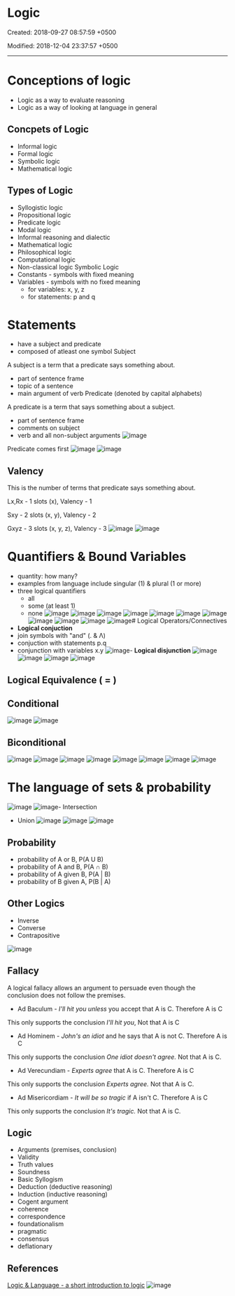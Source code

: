 # Logic

Created: 2018-09-27 08:57:59 +0500

Modified: 2018-12-04 23:37:57 +0500

---

# Conceptions of logic

- Logic as a way to evaluate reasoning
- Logic as a way of looking at language in general

## Concpets of Logic

- Informal logic
- Formal logic
- Symbolic logic
- Mathematical logic

## Types of Logic

- Syllogistic logic
- Propositional logic
- Predicate logic
- Modal logic
- Informal reasoning and dialectic
- Mathematical logic
- Philosophical logic
- Computational logic
- Non-classical logic
Symbolic Logic
- Constants - symbols with fixed meaning
- Variables - symbols with no fixed meaning
  - for variables: x, y, z
  - for statements: p and q

# Statements

- have a subject and predicate
- composed of atleast one symbol
Subject

A subject is a term that a predicate says something about.

- part of sentence frame
- topic of a sentence
- main argument of verb
Predicate (denoted by capital alphabets)

A predicate is a term that says something about a subject.

- part of sentence frame
- comments on subject
- verb and all non-subject arguments
![image](media/Logic-image1.png)

Predicate comes first
![image](media/Logic-image2.png)
![image](media/Logic-image3.png)

## Valency

This is the number of terms that predicate says something about.

Lx,Rx - 1 slots (x), Valency - 1

Sxy - 2 slots (x, y), Valency - 2

Gxyz - 3 slots (x, y, z), Valency - 3
![image](media/Logic-image4.png)
![image](media/Logic-image5.png)

# Quantifiers & Bound Variables

- quantity: how many?
- examples from language include singular (1) & plural (1 or more)
- three logical quantifiers
  - all
  - some (at least 1)
  - none
![image](media/Logic-image6.png)
![image](media/Logic-image7.png)
![image](media/Logic-image8.png)
![image](media/Logic-image9.png)
![image](media/Logic-image10.png)
![image](media/Logic-image11.png)
![image](media/Logic-image12.png)
![image](media/Logic-image13.png)
![image](media/Logic-image14.png)
![image](media/Logic-image15.png)
![image](media/Logic-image16.png)# Logical Operators/Connectives
- **Logical conjuction**
- join symbols with "and" (. & Λ)
- conjuction with statements p.q
- conjunction with variables x.y
![image](media/Logic-image17.png)-  **Logical disjunction**
![image](media/Logic-image18.png)
![image](media/Logic-image19.png)
![image](media/Logic-image20.png)
![image](media/Logic-image21.png)

## Logical Equivalence ( = )

## Conditional

![image](media/Logic-image22.png)
![image](media/Logic-image23.png)

## Biconditional

![image](media/Logic-image24.png)
![image](media/Logic-image25.png)
![image](media/Logic-image26.png)
![image](media/Logic-image27.png)
![image](media/Logic-image28.png)
![image](media/Logic-image29.png)
![image](media/Logic-image30.png)
![image](media/Logic-image31.png)

# The language of sets & probability

![image](media/Logic-image32.png)
![image](media/Logic-image33.png)-  Intersection

- Union
![image](media/Logic-image34.png)
![image](media/Logic-image35.png)
![image](media/Logic-image36.png)

## Probability

- probability of A or B, P(A U B)
- probability of A and B, P(A **∩** B)
- probability of A given B, P(A | B)
- probability of B given A, P(B | A)

## Other Logics

- Inverse
- Converse
- Contrapositive

![image](media/Logic-image37.png)

## Fallacy

A logical fallacy allows an argument to persuade even though the conclusion does not follow the premises.

- Ad Baculum - *I'll hit you unless* you accept that A is C. Therefore A is C

This only supports the conclusion *I'll hit you*, Not that A is C

- Ad Hominem - *John's an idiot* and he says that A is not C. Therefore A is C

This only supports the conclusion *One idiot doesn't agree.* Not that A is C.

- Ad Verecundiam - *Experts agree* that A is C. Therefore A is C

This only supports the conclusion *Experts agree.* Not that A is C.

- Ad Misericordiam - *It will be so tragic* if A isn't C. Therefore A is C

This only supports the conclusion *It's tragic.* Not that A is C.

## Logic

- Arguments (premises, conclusion)
- Validity
- Truth values
- Soundness
- Basic Syllogism
- Deduction (deductive reasoning)
- Induction (inductive reasoning)
- Cogent argument
- coherence
- correspondence
- foundationalism
- pragmatic
- consensus
- deflationary

## References

[Logic & Language - a short introduction to logic](https://www.youtube.com/playlist?list=PL48654681292CF456)
![image](media/Logic-image38.jpg)
